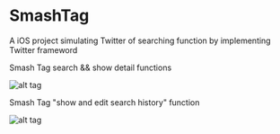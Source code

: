 # SmashTag

A iOS project simulating Twitter of searching function by implementing Twitter frameword

Smash Tag search && show detail functions

![alt tag](https://cloud.githubusercontent.com/assets/10392539/18221785/571ac202-7139-11e6-80a5-792ed929300c.gif)

Smash Tag "show and edit search history" function

![alt tag](https://cloud.githubusercontent.com/assets/10392539/18221784/4dd22956-7139-11e6-8641-d1f518bf0b7c.gif)
